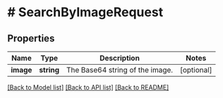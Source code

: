 # # SearchByImageRequest

## Properties

Name | Type | Description | Notes
------------ | ------------- | ------------- | -------------
**image** | **string** | The Base64 string of the image. | [optional] 

[[Back to Model list]](../../README.md#documentation-for-models) [[Back to API list]](../../README.md#documentation-for-api-endpoints) [[Back to README]](../../README.md)


